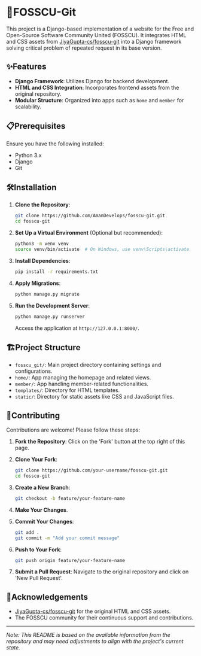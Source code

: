 # 🚀FOSSCU-Git

This project is a Django-based implementation of a website for the Free and Open-Source Software Community United (FOSSCU). It integrates HTML and CSS assets from [JiyaGupta-cs/fosscu-git](https://github.com/JiyaGupta-cs/fosscu-git) into a Django framework solving critical problem of repeated request in its base version.

## ✨Features

- **Django Framework**: Utilizes Django for backend development.
- **HTML and CSS Integration**: Incorporates frontend assets from the original repository.
- **Modular Structure**: Organized into apps such as `home` and `member` for scalability.

## 📋Prerequisites

Ensure you have the following installed:

- Python 3.x
- Django
- Git

## 🛠️Installation

1. **Clone the Repository**:

   ```bash
   git clone https://github.com/AmanDevelops/fosscu-git.git
   cd fosscu-git
   ```

2. **Set Up a Virtual Environment** (Optional but recommended):

   ```bash
   python3 -m venv venv
   source venv/bin/activate  # On Windows, use venv\Scripts\activate
   ```

3. **Install Dependencies**:

   ```bash
   pip install -r requirements.txt
   ```

4. **Apply Migrations**:

   ```bash
   python manage.py migrate
   ```

5. **Run the Development Server**:

   ```bash
   python manage.py runserver
   ```

   Access the application at `http://127.0.0.1:8000/`.

## 🏗️Project Structure

- `fosscu_git/`: Main project directory containing settings and configurations.
- `home/`: App managing the homepage and related views.
- `member/`: App handling member-related functionalities.
- `templates/`: Directory for HTML templates.
- `static/`: Directory for static assets like CSS and JavaScript files.

## 🤝Contributing

Contributions are welcome! Please follow these steps:

1. **Fork the Repository**: Click on the 'Fork' button at the top right of this page.
2. **Clone Your Fork**:

   ```bash
   git clone https://github.com/your-username/fosscu-git.git
   cd fosscu-git
   ```

3. **Create a New Branch**:

   ```bash
   git checkout -b feature/your-feature-name
   ```

4. **Make Your Changes**.
5. **Commit Your Changes**:

   ```bash
   git add .
   git commit -m "Add your commit message"
   ```

6. **Push to Your Fork**:

   ```bash
   git push origin feature/your-feature-name
   ```

7. **Submit a Pull Request**: Navigate to the original repository and click on 'New Pull Request'.


## 🙌Acknowledgements

- [JiyaGupta-cs/fosscu-git](https://github.com/JiyaGupta-cs/fosscu-git) for the original HTML and CSS assets.
- The FOSSCU community for their continuous support and contributions.

---

*Note: This README is based on the available information from the repository and may need adjustments to align with the project's current state.* 
